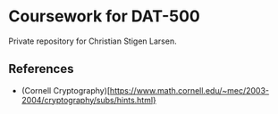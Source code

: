 Coursework for DAT-500
======================

Private repository for Christian Stigen Larsen.


References
----------

  * (Cornell Cryptography)[https://www.math.cornell.edu/~mec/2003-2004/cryptography/subs/hints.html}
